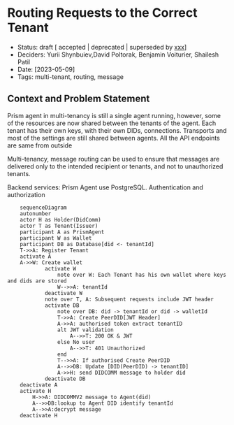# Routing Requests to the Correct Tenant

- Status: draft [ accepted | deprecated | superseded by [xxx](yyyymmdd-xxx.md)]
- Deciders: Yurii Shynbuiev,David Poltorak, Benjamin Voiturier, Shailesh Patil
- Date: [2023-05-09] 
- Tags: multi-tenant, routing, message

## Context and Problem Statement
Prism agent in multi-tenancy is still a single agent running, however, some of the resources are now shared between the tenants of the agent.
Each tenant has their own keys, with their own DIDs, connections. Transports and most of the settings are still shared between agents.
All the API endpoints are same from outside

Multi-tenancy, message routing can be used to ensure that messages are delivered only to the intended recipient or tenants, and not to unauthorized tenants.

Backend services: Prism Agent use PostgreSQL. Authentication and authorization
```mermaid
    sequenceDiagram
    autonumber
    actor H as Holder(DidComm)
    actor T as Tenant(Issuer)
    participant A as PrismAgent
    participant W as Wallet
    participant DB as Database[did <- tenantId]
    T->>A: Register Tenant
    activate A
    A->>W: Create wallet
            activate W
                note over W: Each Tenant has his own wallet where keys and dids are stored
                W-->>A: tenantId
            deactivate W
            note over T, A: Subsequent requests include JWT header
            activate DB
                note over DB: did -> tenantId or did -> walletId
                T->>A: Create PeerDID[JWT Header]
                A->>A: authorised token extract tenantID
                alt JWT validation
                    A-->>T: 200 OK & JWT
                else No user
                    A-->>T: 401 Unauthorized
                end
                T-->>A: If authorised Create PeerDID
                A-->>DB: Update [DID(PeerDID) -> tenantID]
                A->>H: send DIDCOMM message to holder did
            deactivate DB
    deactivate A
    activate H
        H->>A: DIDCOMMV2 message to Agent(did)
        A-->>DB:lookup to Agent DID identify tenantId
        A-->>A:decrypt message
    deactivate H
      
```
